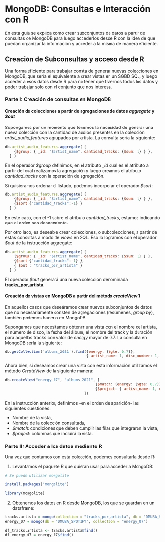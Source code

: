 # MongoDB: Consultas e Interacción con R

En esta guía se explica como crear subconjuntos de datos a partir de consultas de MongoDB para luego accederlos desde R con la idea de que puedan organizar la información y acceder a la misma de manera eficiente.

## Creación de Subconsultas y acceso desde R

Una forma eficiente para trabajar consta de generar nuevas colecciones en MongoDB, que sería el equivalente a crear vistas en un SGBD SQL, y luego acceder a esos datos desde R para no tener que traernos todos los datos y poder trabajar solo con el conjunto que nos interesa.

### Parte I: Creación de consultas en MongoDB

#### Creación de colecciones a partir de agregaciones de datos _aggregate_ y _$out_
Supongamos por un momento que tenemos la necesidad de generar una nueva colección con la cantidad de audios presentes en la colección _artist_audio_features_ agrupados por artista. La consulta sería la siguiente:

```javascript
db.artist_audio_features.aggregate( [
    {$group: { _id: "$artist_name", cantidad_tracks: {$sum: 1} } },
  ] )
```

En el operador _$group_ definimos, en el atributo __id_ cual es el atributo a partir del cual realizamos la agregación y luego creamos el atributo _cantidad_tracks_ con la operación de agregación.

Si quisieramos ordenar el listado, podemos incorporar el operador _$sort_:
```javascript
db.artist_audio_features.aggregate( [
    {$group: { _id: "$artist_name", cantidad_tracks: {$sum: 1} } },
    {$sort:{"cantidad_tracks":-1} }
  ] )
```

En este caso, con el -1 sobre el atributo _cantidad_tracks_, estamos indicando que el orden sea descendente.

Por otro lado, es deseable crear colecciones, o subcolecciones, a partir de estas consultas a modo de _views_ en SQL. Eso lo logramos con el operador _$out_ de la instrucción aggregate:
```javascript
db.artist_audio_features.aggregate( [
    {$group: { _id: "$artist_name", cantidad_tracks: {$sum: 1} } },
    {$sort:{"cantidad_tracks":-1} },
    { $out : "tracks_por_artista" }   
  ] )
```

El operador _$out_ generará una nueva colección denominada __tracks_por_artista__.

#### Creación de vistas en MongoDB a partir del método _createView()_

En aquellos casos que deseáramos crear nuevos subconjuntos de datos que no necesariamente consten de agregaciones (resúmenes, _group by_), también podemos hacerlo en MongoDB.

Supongamos que necesitamos obtener una vista con el nombre del artista, el número de disco, la fecha del álbum, el nombre del track y la duración para aquellos tracks con valor de _energy_ mayor de 0.7. La consulta en MongoDB sería la siguiente:
```javascript
db.getCollection('albums_2021').find({energy: {$gte: 0.7}},
                                     { artist_name: 1, disc_number: 1, album_release_date: 1, track_name: 1, duracion_ms:1  })
```

Ahora bien, si deseamos crear una vista con esta información utilizamos el método _CreateView_ de la siguiente manera:
```javascript
db.createView("energy_07", "albums_2021", [
                                         {$match: {energy: {$gte: 0.7}}},
                                         {$project: { artist_name: 1, disc_number: 1, album_release_date: 1, track_name: 1, duracion_ms:1 }}
                                    ])                                   
```

En la instrucción anterior, definimos -en el orden de aparición- las siguientes cuestiones:
- Nombre de la vista,
- Nombre de la colección consultada,
- _$match_: condiciones que deben cumplir las filas que integrarán la vista,
- _$project_: columnas que incluirá la vista.


### Parte II: Acceder a los datos mediante R

Una vez que contamos con esta colección, podemos consultarla desde R:

1. Levantamos el paquete R que quieran usar para acceder a MongoDB:
```R
# Se puede utilizar mongolite

install.packages("mongolite")

library(mongolite)
```

2. Obtenemos los datos en R desde MongoDB, los que se guardan en un dataframe:
```R
tracks.artista = mongo(collection = "tracks_por_artista", db = "DMUBA_SPOTIFY" )
energy_07 = mongo(db = "DMUBA_SPOTIFY", collection = "energy_07")

df_tracks.artista <- tracks.artista$find()
df_energy_07 = energy_07$find()
```
